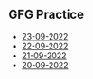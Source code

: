 ## GFG Practice 

- [23-09-2022](https://github.com/shamnad-sherief/java-challenge/blob/main/src/excercise/stack/MinimumPossibleStringLength.java)
- [22-09-2022](https://github.com/shamnad-sherief/java-challenge/blob/main/src/excercise/array/maxOfContigSubArray.java)
- [21-09-2022](https://github.com/shamnad-sherief/java-challenge/blob/main/src/excercise/strings/KeyFormat.java)
- [20-09-2022](https://github.com/shamnad-sherief/java-challenge/blob/main/src/excercise/basics/MaximumNumberOf2X2Squares.java)
